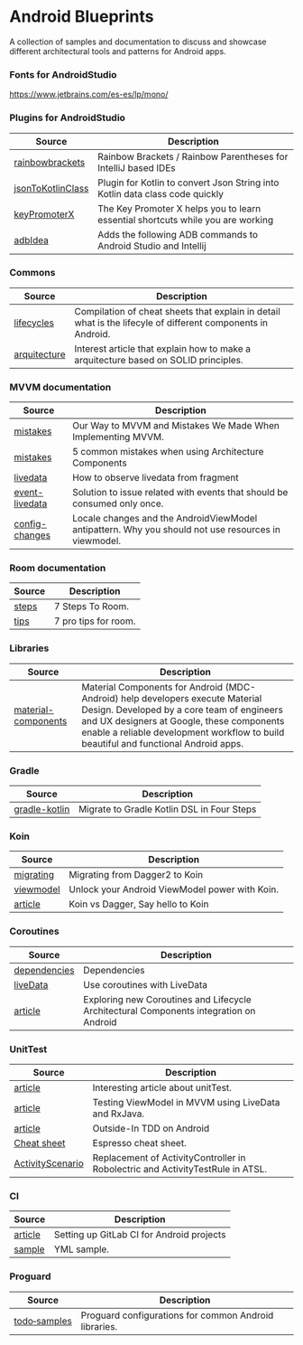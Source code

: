 # Android Blueprints
A collection of samples and documentation to discuss and showcase different architectural tools and patterns for Android apps.

### Fonts for AndroidStudio

https://www.jetbrains.com/es-es/lp/mono/

### Plugins for AndroidStudio

| Source | Description |
| ------------- | ------------- |
| [rainbowbrackets](https://plugins.jetbrains.com/plugin/10080-rainbow-brackets) | Rainbow Brackets / Rainbow Parentheses for IntelliJ based IDEs
| [jsonToKotlinClass](https://plugins.jetbrains.com/plugin/9960-json-to-kotlin-class-jsontokotlinclass-) | Plugin for Kotlin to convert Json String into Kotlin data class code quickly
| [keyPromoterX](https://plugins.jetbrains.com/plugin/9792-key-promoter-x) | The Key Promoter X helps you to learn essential shortcuts while you are working
| [adbIdea](https://plugins.jetbrains.com/plugin/7380-adb-idea) | Adds the following ADB commands to Android Studio and Intellij

### Commons

| Source | Description |
| ------------- | ------------- |
| [lifecycles](https://github.com/JoseAlcerreca/android-lifecycles) | Compilation of cheat sheets that explain in detail what is the lifecyle of different components in Android.
| [arquitecture](https://android.jlelse.eu/android-app-architecture-ground-up-d634eda1f21d) | Interest article that explain how to make a arquitecture based on SOLID principles. 

### MVVM documentation
| Source | Description |
| ------------- | ------------- |
| [mistakes](https://proandroiddev.com/our-way-to-mvvmi-and-mistakes-we-made-when-implementing-mvvm-5f5448b5ad50) | Our Way to MVVM and Mistakes We Made When Implementing MVVM.
| [mistakes](https://proandroiddev.com/5-common-mistakes-when-using-architecture-components-403e9899f4cb) | 5 common mistakes when using Architecture Components
| [livedata](https://blog.usejournal.com/observe-livedata-from-viewmodel-in-fragment-fd7d14f9f5fb) | How to observe livedata from fragment
| [event-livedata](https://medium.com/androiddevelopers/livedata-with-snackbar-navigation-and-other-events-the-singleliveevent-case-ac2622673150) | Solution to issue related with events that should be consumed only once.
| [config-changes](https://medium.com/androiddevelopers/locale-changes-and-the-androidviewmodel-antipattern-84eb677660d9) | Locale changes and the AndroidViewModel antipattern. Why you should not use resources in viewmodel.

### Room documentation
| Source | Description |
| ------------- | ------------- |
| [steps](https://medium.com/androiddevelopers/7-steps-to-room-27a5fe5f99b2) | 7 Steps To Room.
| [tips](https://medium.com/androiddevelopers/7-pro-tips-for-room-fbadea4bfbd1) | 7 pro tips for room.

### Libraries
| Source | Description |
| ------------- | ------------- |
| [material-components](https://github.com/material-components/material-components-android) | Material Components for Android (MDC-Android) help developers execute Material Design. Developed by a core team of engineers and UX designers at Google, these components enable a reliable development workflow to build beautiful and functional Android apps.

### Gradle
| Source | Description |
| ------------- | ------------- |
| [gradle-kotlin](https://proandroiddev.com/migrate-to-gradle-kotlin-dsl-in-4-steps-f3e3b27e1f4d) | Migrate to Gradle Kotlin DSL in Four Steps

### Koin
| Source | Description |
| ------------- | ------------- |
| [migrating](https://proandroiddev.com/migrating-from-dagger2-to-koin-3b2b3f5285e9) | Migrating from Dagger2 to Koin
| [viewmodel](https://android.jlelse.eu/unlock-your-android-viewmodel-power-with-koin-23eda8f493be) | Unlock your Android ViewModel power with Koin.
| [article](https://blog.usejournal.com/android-koin-with-mvvm-and-retrofit-e040e4e15f9d) | Koin vs Dagger, Say hello to Koin

### Coroutines
| Source | Description |
| ------------- | ------------- |
| [dependencies](https://developer.android.com/jetpack/androidx/releases/lifecycle) | Dependencies
| [liveData](https://developer.android.com/topic/libraries/architecture/coroutines#livedata) | Use coroutines with LiveData
| [article](https://medium.com/corouteam/exploring-kotlin-coroutines-and-lifecycle-architectural-components-integration-on-android-c63bb8a9156f) | Exploring new Coroutines and Lifecycle Architectural Components integration on Android


### UnitTest
| Source | Description |
| ------------- | ------------- |
| [article](https://medium.com/@Cyrdup/unit-testing-youre-doing-it-wrong-407a07692989) | Interesting article about unitTest.
| [article](https://medium.com/@nicolas.duponchel/testing-viewmodel-in-mvvm-using-livedata-and-rxjava-b27878495220) | Testing ViewModel in MVVM using LiveData and RxJava.
| [article](https://proandroiddev.com/outside-in-tdd-on-android-5f0651054946) | Outside-In TDD on Android
| [Cheat sheet](https://android.github.io/android-test/downloads/espresso-cheat-sheet-2.1.0.pdf) | Espresso cheat sheet.
| [ActivityScenario](https://developer.android.com/reference/androidx/test/core/app/ActivityScenario) | Replacement of ActivityController in Robolectric and ActivityTestRule in ATSL.

### CI
| Source | Description |
| ------------- | ------------- |
| [article](https://about.gitlab.com/blog/2018/10/24/setting-up-gitlab-ci-for-android-projects/) | Setting up GitLab CI for Android projects
| [sample](https://gist.github.com/illuzor/988385c493d3f7ed7193a6e3ce001a68) | YML sample.

### Proguard
| Source | Description |
| ------------- | ------------- |
| [todo‑samples](https://github.com/krschultz/android-proguard-snippets) | Proguard configurations for common Android libraries.

